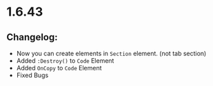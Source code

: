 # 1.6.43
## Changelog:
- Now you can create elements in `Section` element. (not tab section)
- Added `:Destroy()` to `Code` Element
- Added `OnCopy` to `Code` Element
- Fixed Bugs